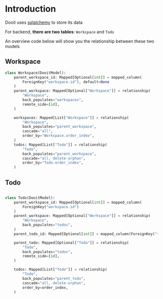 # Introduction

Dooit uses [sqlalchemy](https://www.sqlalchemy.org/) to store its data

For backend, **there are two tables**: `Workspace` and  `Todo`

An overview code below will show you the relationship between these two models

## Workspace

```python
class Workspace(DooitModel):
    parent_workspace_id: Mapped[Optional[int]] = mapped_column(
        ForeignKey("workspace.id"), default=None
    )
    parent_workspace: Mapped[Optional["Workspace"]] = relationship(
        "Workspace",
        back_populates="workspaces",
        remote_side=[id],
    )

    workspaces: Mapped[List["Workspace"]] = relationship(
        "Workspace",
        back_populates="parent_workspace",
        cascade="all",
        order_by="Workspace.order_index",
    )
    todos: Mapped[List["Todo"]] = relationship(
        "Todo",
        back_populates="parent_workspace",
        cascade="all, delete-orphan",
        order_by="Todo.order_index",
    )
```

## Todo

```python

class Todo(DooitModel):
    parent_workspace_id: Mapped[Optional[int]] = mapped_column(
        ForeignKey("workspace.id")
    )
    parent_workspace: Mapped[Optional["Workspace"]] = relationship(
        "Workspace",
        back_populates="todos",
    )
    parent_todo_id: Mapped[Optional[int]] = mapped_column(ForeignKey("todo.id"))

    parent_todo: Mapped[Optional["Todo"]] = relationship(
        "Todo",
        back_populates="todos",
        remote_side=[id],
    )

    todos: Mapped[List["Todo"]] = relationship(
        "Todo",
        back_populates="parent_todo",
        cascade="all, delete-orphan",
        order_by=order_index,
    )


```

